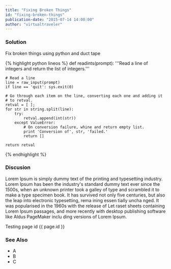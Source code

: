 ```yaml
---
title: "Fixing Broken Things"
id: "fixing-broken-things"
publication-date: "2015-07-14 14:00:00"
author: "virtualtraveler"
---
```


### Solution

Fix broken things using python and duct tape

{% highlight python lineos %}
    def readints(prompt):
    '''Read a line of integers and return the list of integers.'''

    # Read a line
    line = raw_input(prompt)
    if line == 'quit': sys.exit(0)
            
    # Go through each item on the line, converting each one and adding it
    # to retval.
    retval = [ ];
    for str in string.split(line):
        try:
            retval.append(int(str))
        except ValueError:
            # On conversion failure, whine and return empty list.
            print 'Conversion of', str, 'failed.'
            return []

    return retval
{% endhighlight %}

### Discusion

Lorem Ipsum is simply dummy text of the printing and typesetting industry. Lorem Ipsum has been the industry's standard dummy text ever since the 1500s, when an unknown printer took a galley of type and scrambled it to make a type specimen book. It has survived not only five centuries, but also the leap into electronic typesetting, rema ining essen tially uncha nged. It was popularised in the 1960s with the release of Let raset sheets containing Lorem Ipsum passages, and more recently with desktop publishing software like Aldus PageMaker inclu ding versions of Lorem Ipsum.

Testing page id {{ page.id }}

### See Also

- A
- B
- C 